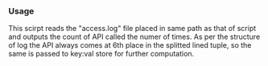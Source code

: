 ### Usage

This scirpt reads the "access.log" file placed in same path as that of script and outputs the count of API called the numer of times. As per the structure of log the API always comes at 6th place in the splitted lined tuple, so the same is passed to key:val store for further computation.


